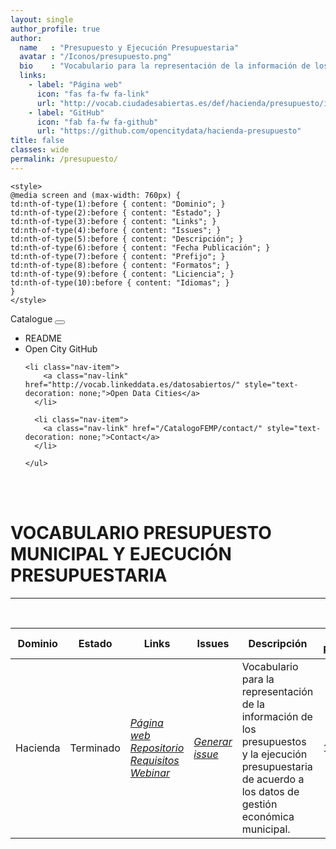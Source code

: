 ```yaml
---
layout: single
author_profile: true 
author:
  name   : "Presupuesto y Ejecución Presupuestaria"
  avatar : "/Iconos/presupuesto.png"
  bio    : "Vocabulario para la representación de la información de los presupuestos y la ejecución presupuestaria de acuerdo a los datos de gestión económica municipal."
  links:
    - label: "Página web"
      icon: "fas fa-fw fa-link"
      url: "http://vocab.ciudadesabiertas.es/def/hacienda/presupuesto/index-es.html"
    - label: "GitHub"
      icon: "fab fa-fw fa-github"
      url: "https://github.com/opencitydata/hacienda-presupuesto"
title: false
classes: wide
permalink: /presupuesto/
---
```



<head>

	<style>	
	@media screen and (max-width: 760px) {
	td:nth-of-type(1):before { content: "Dominio"; }
	td:nth-of-type(2):before { content: "Estado"; }
	td:nth-of-type(3):before { content: "Links"; }	
	td:nth-of-type(4):before { content: "Issues"; }
	td:nth-of-type(5):before { content: "Descripción"; }	
	td:nth-of-type(6):before { content: "Fecha Publicación"; }
	td:nth-of-type(7):before { content: "Prefijo"; }
	td:nth-of-type(8):before { content: "Formatos"; }
	td:nth-of-type(9):before { content: "Liciencia"; }
	td:nth-of-type(10):before { content: "Idiomas"; }	
	}
	</style>
  
<link rel="stylesheet" href="https://maxcdn.bootstrapcdn.com/bootstrap/4.5.2/css/bootstrap.min.css">
  <script src="https://ajax.googleapis.com/ajax/libs/jquery/3.5.1/jquery.min.js"></script>
  <script src="https://cdnjs.cloudflare.com/ajax/libs/popper.js/1.16.0/umd/popper.min.js"></script>
  <script src="https://maxcdn.bootstrapcdn.com/bootstrap/4.5.2/js/bootstrap.min.js"></script>
<link rel="stylesheet" href="https://maxcdn.bootstrapcdn.com/bootstrap/4.0.0/css/bootstrap.min.css" integrity="sha384-Gn5384xqQ1aoWXA+058RXPxPg6fy4IWvTNh0E263XmFcJlSAwiGgFAW/dAiS6JXm" crossorigin="anonymous">
	
<link href="/CatalogoFEMP/stylesheet.css" rel="stylesheet"/>
	
	    
 <div class="navMenu">   
    <nav class="navbar navbar-expand-lg navbar-light bg-light">
  <a class="navbar-brand" href="https://opencitydata.github.io/CatalogoFEMP/" style="text-decoration: none;">Catalogue</a>
  <button class="navbar-toggler" type="button" data-toggle="collapse" data-target="#navbarResponsive" aria-controls="navbarResponsive" aria-expanded="false" aria-label="Toggle navigation">
    <span class="navbar-toggler-icon"></span>
  </button>

  <div class="collapse navbar-collapse" id="navbarResponsive">
    <ul class="navbar-nav mr-auto">
      <li class="nav-item">
        <a class="nav-link" href="https://github.com/opencitydata/hacienda-presupuesto/blob/master/README.md" style="text-decoration: none;">README</a>
      </li>
      <li class="nav-item">
        <a class="nav-link" href="https://github.com/opencitydata/" style="text-decoration: none;">Open City GitHub</a>
      </li>
	    
	<li class="nav-item">
        <a class="nav-link" href="http://vocab.linkeddata.es/datosabiertos/" style="text-decoration: none;">Open Data Cities</a>
      </li>
      
      <li class="nav-item">
        <a class="nav-link" href="/CatalogoFEMP/contact/" style="text-decoration: none;">Contact</a>
      </li>
      
    </ul>
  </div>
</nav>
<br><br>
</div>
	
  
</head>



<div id="bodyid">

<h1> VOCABULARIO PRESUPUESTO MUNICIPAL Y EJECUCIÓN PRESUPUESTARIA </h1>
</div>
  
---

&nbsp;
 

  
  
| Dominio |  Estado  |   Links   |   Issues   |   Descripción   |  Fecha Publicación |   Prefijo   | Formatos |   Liciencia | Idiomas   | 
| -------- | -------- | --------- | ---------- | --------------- | -------- | --------- | -------- | --------- | ---------- | 
| Hacienda | Terminado | *[Página web](http://vocab.ciudadesabiertas.es/def/hacienda/presupuesto/index-es.html)* *[Repositorio](https://github.com/opencitydata/hacienda-presupuesto)*  *[Requisitos](https://github.com/opencitydata/hacienda-presupuesto/tree/master/requirements)*  *[Webinar](https://youtu.be/r0UbBFFoTfo)* |  *[Generar issue](https://github.com/CiudadesAbiertas/vocab-hacienda-presupuesto/issues)*   | Vocabulario para la representación de la información de los presupuestos y la ejecución presupuestaria de acuerdo a los datos de gestión económica municipal.  | 14/12/20 | espresup | rdf+xml   html   turtle | CC-BY  | es   en   |
 
 
  

 

&nbsp;


